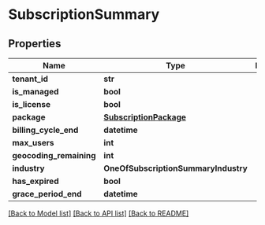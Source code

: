 # SubscriptionSummary

## Properties
Name | Type | Description | Notes
------------ | ------------- | ------------- | -------------
**tenant_id** | **str** |  | [optional] 
**is_managed** | **bool** |  | [optional] 
**is_license** | **bool** |  | [optional] 
**package** | [**SubscriptionPackage**](SubscriptionPackage.md) |  | [optional] 
**billing_cycle_end** | **datetime** |  | [optional] 
**max_users** | **int** |  | [optional] 
**geocoding_remaining** | **int** |  | [optional] 
**industry** | **OneOfSubscriptionSummaryIndustry** |  | [optional] 
**has_expired** | **bool** |  | [optional] 
**grace_period_end** | **datetime** |  | [optional] 

[[Back to Model list]](../README.md#documentation-for-models) [[Back to API list]](../README.md#documentation-for-api-endpoints) [[Back to README]](../README.md)

